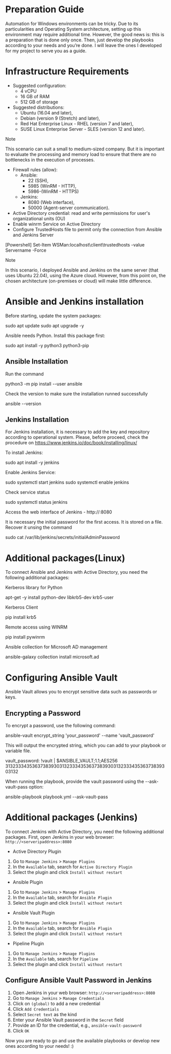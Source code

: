 # Preparation Guide

Automation for Windows environments can be tricky. 
Due to its particularities and Operating System architecture, setting up this environment may require additional time. 
However, the good news is: this is a preparation that is done only once. Then, just develop the playbooks according to your needs and you’re done. 
I will leave the ones I developed for my project to serve you as a guide.


# Infrastructure Requirements

- Suggested configuration: 
    - 4 vCPU
    - 16 GB of RAM 
    - 512 GB of storage
- Suggested distributions: 
    - Ubuntu (16.04 and later), 
    - Debian (version 9 (Stretch) and later), 
    - Red Hat Enterprise Linux - RHEL (version 7 and later), 
    - SUSE Linux Enterprise Server - SLES (version 12 and later). 

> [!NOTE]
> This scenario can suit a small to medium-sized company.
> But it is important to evaluate the processing and memory load to ensure that there are no bottlenecks in the execution of processes.

- Firewall rules (allow): 
    - Ansible: 
        - 22 (SSH), 
        - 5985 (WinRM - HTTP), 
        - 5986-(WinRM - HTTPS) 
    - Jenkins: 
        - 8080 (Web interface), 
        - 50000 (Agent-server communication).
- Active Directory credential: read and write permissions for user's organizational units (OU)
- Enable winrm Service on Active Directory
- Configure TrustedHosts file to permit only the connection from Ansible and Jenkins Server

[Powershell]
    Set-Item WSMan:localhost\client\trustedhosts -value Servername -Force


> [!NOTE]
> In this scenario, I deployed Ansible and Jenkins on the same server (that uses Ubuntu 22.04), using the Azure cloud. However, from this point on, the chosen architecture (on-premises or cloud) will make little difference.

# Ansible and Jenkins installation

Before starting, update the system packages:

sudo apt update
sudo apt upgrade -y

Ansible needs Python. Install this package first:

sudo apt install -y python3 python3-pip

## Ansible Installation

Run the command

python3 -m pip install --user ansible

Check the version to make sure the installation runned successfully

ansible --version

## Jenkins Installation

For Jenkins installation, it is necessary to add the key and repository according to operational system. Please, before proceed, check the procedure on https://www.jenkins.io/doc/book/installing/linux/

To install Jenkins:

sudo apt install -y jenkins

Enable Jenkins Service:

sudo systemctl start jenkins
sudo systemctl enable jenkins

Check service status

sudo systemctl status jenkins

Access the web interface of Jenkins - http://<serveripaddress>:8080

It is necessary the initial password for the first access. It is stored on a file. Recover it unsing the command

sudo cat /var/lib/jenkins/secrets/initialAdminPassword

# Additional packages(Linux)

To connect Ansible and Jenkins with Active Directory, you need the following additional packages:

Kerberos library for Python

apt-get -y install python-dev libkrb5-dev krb5-user

Kerberos Client

pip install krb5

Remote access using WINRM

pip install pywinrm

Ansible collection for Microsoft AD management

ansible-galaxy collection install microsoft.ad

# Configuring Ansible Vault

Ansible Vault allows you to encrypt sensitive data such as passwords or keys.

## Encrypting a Password

To encrypt a password, use the following command:

ansible-vault encrypt_string 'your_password' --name 'vault_password'

This will output the encrypted string, which you can add to your playbook or variable file.

vault_password: !vault |
          $ANSIBLE_VAULT;1.1;AES256
          3132333435363738393031323334353637383930313233343536373839303132

When running the playbook, provide the vault password using the --ask-vault-pass option:

ansible-playbook playbook.yml --ask-vault-pass

# Additional packages (Jenkins)


To connect Jenkins with Active Directory, you need the following additional packages. First, open Jenkins in your web browser: `http://<serveripaddress>:8080`


- Active Directory Plugin

1. Go to `Manage Jenkins` > `Manage Plugins`
2. In the `Available` tab, search for `Active Directory Plugin`
3. Select the plugin and click `Install without restart`

- Ansible Plugin

1. Go to `Manage Jenkins` > `Manage Plugins`
2. In the `Available` tab, search for `Ansible Plugin`
3. Select the plugin and click `Install without restart`

- Ansible Vault Plugin

1. Go to `Manage Jenkins` > `Manage Plugins`
2. In the `Available` tab, search for `Ansible Plugin`
3. Select the plugin and click `Install without restart`

- Pipeline Plugin

1. Go to `Manage Jenkins` > `Manage Plugins`
2. In the `Available` tab, search for `Pipeline`
3. Select the plugin and click `Install without restart`

## Configure Ansible Vault Password in Jenkins

1. Open Jenkins in your web browser: `http://<serveripaddress>:8080`
2. Go to `Manage Jenkins` > `Manage Credentials`
3. Click on `(global)` to add a new credential
4. Click `Add Credentials`
5. Select `Secret text` as the kind
6. Enter your Ansible Vault password in the `Secret` field
7. Provide an ID for the credential, e.g., `ansible-vault-password`
8. Click `OK`

Now you are ready to go and use the available playbooks or develop new ones according to your needs! :)